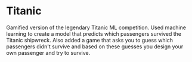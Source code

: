 # Titanic
Gamified version of the legendary Titanic ML competition. Used machine learning to create a model that predicts which passengers survived the Titanic shipwreck. Also added a game that asks you to guess which passengers didn't survive and based on these guesses you design your own passenger and try to survive.

